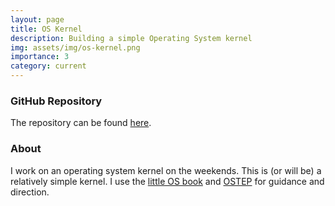 ```yaml
---
layout: page
title: OS Kernel
description: Building a simple Operating System kernel
img: assets/img/os-kernel.png
importance: 3
category: current
---
```


### GitHub Repository

The repository can be found [here](https://github.com/okeneo).

### About

I work on an operating system kernel on the weekends. This is (or will be) a relatively simple kernel. I use the [little OS book](https://littleosbook.github.io/) and [OSTEP](https://pages.cs.wisc.edu/~remzi/OSTEP/) for guidance and direction. 
